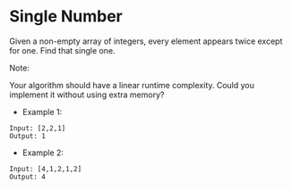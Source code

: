 # Single Number
Given a non-empty array of integers, every element appears twice except for one. Find that single one.

Note:

Your algorithm should have a linear runtime complexity. Could you implement it without using extra memory?

* Example 1:
```
Input: [2,2,1]
Output: 1
```
* Example 2:
```
Input: [4,1,2,1,2]
Output: 4
```
